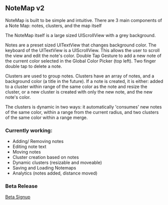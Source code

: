 ## NoteMap v2

NoteMap is built to be simple and intuitive. There are 3 main components of a Note Map: notes, clusters, and the map itself

The NoteMap itself is a large sized UIScrollView with a grey background.

Notes are a preset sized UITextView that changes background color. The keyboard of the UITextView is a UIScrollView. This allows the user to scroll the view and edit the note's color. Double Tap Gesture to add a new note of the current color selected in the Global Color Picker (top left). Two finger double tap to delete a note.

Clusters are used to group notes. Clusters have an array of notes, and a background color (a title in the future). If a note is created, it is either: added to a cluster within range of the same color as the note and resize the cluster, or a new cluster is created with only the new note, and the new note's color.

The clusters is dynamic in two ways: it  automatically 'consumes' new notes of the same color, within a range from the current radius, and two clusters of the same color within a range merge.


### Currently working:
* Adding/ Removing notes
* Editing note text
* Moving notes
* Cluster creation based on notes
* Dynamic clusters (resizable and moveable)
* Saving and Loading Notemaps
* Analytics (notes added, distance moved)

### Beta Release
[Beta Signup](https://docs.google.com/forms/d/e/1FAIpQLSeLlf6vfMLjdYwbCHzxIN-ljn9WqLcKEgufSpGl5mm7zpqi4w/viewform)

